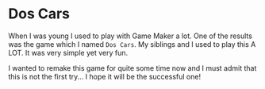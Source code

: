 Dos Cars
====================

When I was young I used to play with Game Maker a lot. One of the results was
the game which I named `Dos Cars`. My siblings and I used to play this A LOT.
It was very simple yet very fun.

I wanted to remake this game for quite some time now and I must admit that this is not
the first try... I hope it will be the successful one!

